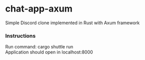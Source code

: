 # chat-app-axum
Simple Discord clone implemented in Rust with Axum framework

### Instructions

Run command: cargo shuttle run  
Application should open in localhost:8000
